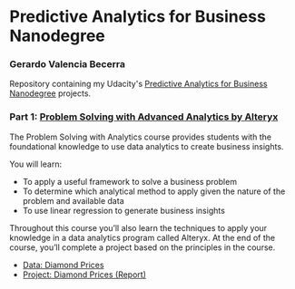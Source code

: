 # Predictive Analytics for Business Nanodegree

### Gerardo Valencia Becerra

Repository containing my Udacity's [Predictive Analytics for Business Nanodegree](https://www.udacity.com/course/predictive-analytics-for-business-nanodegree--nd008t) projects.

### Part 1: [Problem Solving with Advanced Analytics by Alteryx](https://www.udacity.com/course/problem-solving-with-advanced-analytics--ud976)

The Problem Solving with Analytics course provides students with the foundational knowledge to use data analytics to create business insights.

You will learn:

- To apply a useful framework to solve a business problem
- To determine which analytical method to apply given the nature of the problem and available data
- To use linear regression to generate business insights

Throughout this course you’ll also learn the techniques to apply your knowledge in a data analytics program called Alteryx. At the end of the course, you’ll complete a project based on the principles in the course.

- [Data: Diamond Prices]()
- [Project: Diamond Prices (Report)]()
